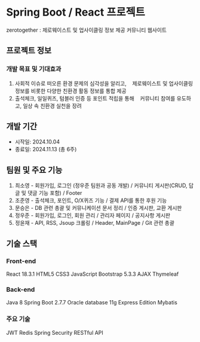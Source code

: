 # Spring Boot / React 프로젝트
zerotogether : 제로웨이스트 및 업사이클링 정보 제공 커뮤니티 웹사이트

## 프로젝트 정보

### 개발 목표 및 기대효과
1. 사회적 이슈로 떠오른 환경 문제의 심각성을 알리고,
   제로웨이스트 및 업사이클링 정보를 비롯한 다양한 친환경 활동 정보를 통합 제공
2. 출석체크, 일일퀴즈, 텀블러 인증 등 포인트 적립을 통해
   커뮤니티 참여를 유도하고, 일상 속 친환경 실천을 장려

## 개발 기간
* 시작일: 2024.10.04
* 종료일: 2024.11.13 (총 6주)

## 팀원 및 주요 기능
1. 최소영 - 회원가입, 로그인 (정우준 팀원과 공동 개발) / 커뮤니티 게시판(CRUD, 답글 및 댓글 기능 포함) / Footer
2. 조준영 - 출석체크, 포인트, O/X퀴즈 기능 / 결제 API를 통한 후원 기능
3. 문승은 - DB 관련 총괄 및 커뮤니케이션 문서 정리 / 인증 게시판, 교환 게시판
4. 정우준 - 회원가입, 로그인, 회원 관리 / 관리자 페이지 / 공지사항 게시판
5. 정윤재 - API, RSS, Jsoup 크롤링 / Header, MainPage / Git 관련 총괄

## 기술 스택

### Front-end
React 18.3.1
HTML5
CSS3
JavaScript
Bootstrap 5.3.3
AJAX
Thymeleaf

### Back-end
Java 8
Spring Boot 2.7.7
Oracle database 11g Express Edition
Mybatis

### 주요 기술
JWT
Redis
Spring Security
RESTful API
